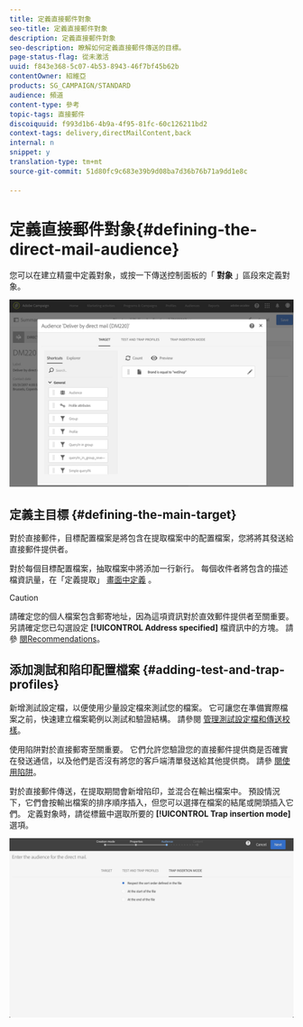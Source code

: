 ```yaml
---
title: 定義直接郵件對象
seo-title: 定義直接郵件對象
description: 定義直接郵件對象
seo-description: 瞭解如何定義直接郵件傳送的目標。
page-status-flag: 從未激活
uuid: f843e368-5c07-4b53-8943-46f7bf45b62b
contentOwner: 紹維亞
products: SG_CAMPAIGN/STANDARD
audience: 頻道
content-type: 參考
topic-tags: 直接郵件
discoiquuid: f993d1b6-4b9a-4f95-81fc-60c126211bd2
context-tags: delivery,directMailContent,back
internal: n
snippet: y
translation-type: tm+mt
source-git-commit: 51d80fc9c683e39b9d08ba7d36b76b71a9dd1e8c

---
```



# 定義直接郵件對象{#defining-the-direct-mail-audience}

您可以在建立精靈中定義對象，或按一下傳送控制面板的「 **對象** 」區段來定義對象。

![](assets/direct_mail_15.png)

## 定義主目標 {#defining-the-main-target}

對於直接郵件，目標配置檔案是將包含在提取檔案中的配置檔案，您將將其發送給直接郵件提供者。

對於每個目標配置檔案，抽取檔案中將添加一行新行。 每個收件者將包含的描述檔資訊量，在「定義提取」 [畫面中定義](#defining-the-extraction) 。

>[!CAUTION]
>
>請確定您的個人檔案包含郵寄地址，因為這項資訊對於直效郵件提供者至關重要。 另請確定您已勾選設定 **[!UICONTROL Address specified]** 檔資訊中的方塊。 請參 [閱Recommendations](../../channels/using/about-direct-mail.md#recommendations)。

## 添加測試和陷印配置檔案 {#adding-test-and-trap-profiles}

新增測試設定檔，以便使用少量設定檔來測試您的檔案。 它可讓您在準備實際檔案之前，快速建立檔案範例以測試和驗證結構。 請參閱 [管理測試設定檔和傳送校樣](../../sending/using/managing-test-profiles-and-sending-proofs.md)。

使用陷阱對於直接郵寄至關重要。 它們允許您驗證您的直接郵件提供商是否確實在發送通信，以及他們是否沒有將您的客戶端清單發送給其他提供商。 請參 [閱使用陷阱](../../sending/using/managing-test-profiles-and-sending-proofs.md#using-traps)。

對於直接郵件傳送，在提取期間會新增陷印，並混合在輸出檔案中。 預設情況下，它們會按輸出檔案的排序順序插入，但您可以選擇在檔案的結尾或開頭插入它們。 定義對象時，請從標籤中選取所要的 **[!UICONTROL Trap insertion mode]** 選項。

![](assets/direct_mail_trap_insertion_mode.png)
